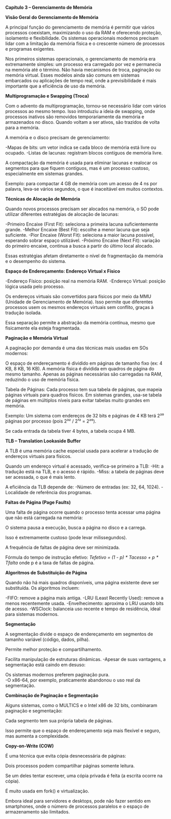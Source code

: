 **Capítulo 3 – Gerenciamento de Memória** 

**Visão Geral do Gerenciamento de Memória**

A principal função do gerenciamento de memória é permitir que vários processos coexistam, maximizando o uso da RAM e oferecendo proteção, isolamento e flexibilidade. Os sistemas operacionais modernos precisam lidar com a limitação da memória física e o crescente número de processos e programas exigentes.

Nos primeiros sistemas operacionais, o gerenciamento de memória era extremamente simples: um processo era carregado por vez e permanecia na memória até o término. Não havia mecanismos de troca, paginação ou memória virtual. Esses modelos ainda são comuns em sistemas embarcados ou aplicações de tempo real, onde a previsibilidade é mais importante que a eficiência de uso da memória.

**Multiprogramação e Swapping (Troca)**

Com o advento da multiprogramação, tornou-se necessário lidar com vários processos ao mesmo tempo. Isso introduziu a ideia de swapping, onde processos inativos são removidos temporariamente da memória e armazenados no disco. Quando voltam a ser ativos, são trazidos de volta para a memória.

A memória e o disco precisam de gerenciamento:

-Mapas de bits: um vetor indica se cada bloco de memória está livre ou ocupado.
-Listas de lacunas: registram blocos contíguos de memória livre.

A compactação da memória é usada para eliminar lacunas e realocar os segmentos para que fiquem contíguos, mas é um processo custoso, especialmente em sistemas grandes.

Exemplo: para compactar 4 GB de memória com um acesso de 4 ns por palavra, leva-se vários segundos, o que é inaceitável em muitos contextos.

**Técnicas de Alocação de Memória**

Quando novos processos precisam ser alocados na memória, o SO pode utilizar diferentes estratégias de alocação de lacunas:

-Primeiro Encaixe (First Fit): seleciona a primeira lacuna suficientemente grande.
-Melhor Encaixe (Best Fit): escolhe a menor lacuna que seja suficiente.
-Pior Encaixe (Worst Fit): seleciona a maior lacuna possível, esperando sobrar espaço utilizável.
-Próximo Encaixe (Next Fit): variação do primeiro encaixe, continua a busca a partir do último local alocado.

Essas estratégias afetam diretamente o nível de fragmentação da memória e o desempenho do sistema.

**Espaço de Endereçamento: Endereço Virtual x Físico**

-Endereço Físico: posição real na memória RAM.
-Endereço Virtual: posição lógica usada pelo processo.

Os endereços virtuais são convertidos para físicos por meio da MMU (Unidade de Gerenciamento de Memória).
Isso permite que diferentes processos usem os mesmos endereços virtuais sem conflito, graças à tradução isolada.

Essa separação permite a abstração da memória contínua, mesmo que fisicamente ela esteja fragmentada.

**Paginação e Memória Virtual**

A paginação por demanda é uma das técnicas mais usadas em SOs modernos:

O espaço de endereçamento é dividido em páginas de tamanho fixo (ex: 4 KB, 8 KB, 16 KB).
A memória física é dividida em quadros de página do mesmo tamanho.
Apenas as páginas necessárias são carregadas na RAM, reduzindo o uso de memória física.

Tabela de Páginas:
Cada processo tem sua tabela de páginas, que mapeia páginas virtuais para quadros físicos.
Em sistemas grandes, usa-se tabela de páginas em múltiplos níveis para evitar tabelas muito grandes em memória.

Exemplo:
Um sistema com endereços de 32 bits e páginas de 4 KB terá 2²⁰ páginas por processo (pois 2³² / 2¹² = 2²⁰).

Se cada entrada da tabela tiver 4 bytes, a tabela ocupa 4 MB.

**TLB – Translation Lookaside Buffer**

A TLB é uma memória cache especial usada para acelerar a tradução de endereços virtuais para físicos.

Quando um endereço virtual é acessado, verifica-se primeiro a TLB:
-Hit: a tradução está na TLB, e o acesso é rápido.
-Miss: a tabela de páginas deve ser acessada, o que é mais lento.

A eficiência da TLB depende de:
-Número de entradas (ex: 32, 64, 1024).
-Localidade de referência dos programas.

**Faltas de Página (Page Faults)**

Uma falta de página ocorre quando o processo tenta acessar uma página que não está carregada na memória:

O sistema pausa a execução, busca a página no disco e a carrega.

Isso é extremamente custoso (pode levar milissegundos).

A frequência de faltas de página deve ser minimizada.

Fórmula do tempo de instrução efetivo:
*Tefetivo = (1 - p) * Tacesso + p * Tfalta*
onde p é a taxa de faltas de página.

**Algoritmos de Substituição de Página**

Quando não há mais quadros disponíveis, uma página existente deve ser substituída. Os algoritmos incluem:

-FIFO: remove a página mais antiga.
-LRU (Least Recently Used): remove a menos recentemente usada.
-Envelhecimento: aproxima o LRU usando bits de acesso.
-WSClock: balanceia uso recente e tempo de residência, ideal para sistemas modernos.

**Segmentação**

A segmentação divide o espaço de endereçamento em segmentos de tamanho variável (código, dados, pilha).

Permite melhor proteção e compartilhamento.

Facilita manipulação de estruturas dinâmicas.
-Apesar de suas vantagens, a segmentação está caindo em desuso:

Os sistemas modernos preferem paginação pura.  
-O x86-64, por exemplo, praticamente abandonou o uso real da segmentação.

**Combinação de Paginação e Segmentação**  

Alguns sistemas, como o MULTICS e o Intel x86 de 32 bits, combinaram paginação e segmentação:

Cada segmento tem sua própria tabela de páginas.

Isso permite que o espaço de endereçamento seja mais flexível e seguro, mas aumenta a complexidade.

**Copy-on-Write (COW)**

É uma técnica que evita cópia desnecessária de páginas:

Dois processos podem compartilhar páginas somente leitura.

Se um deles tentar escrever, uma cópia privada é feita (a escrita ocorre na cópia).

É muito usada em fork() e virtualização.

Embora ideal para servidores e desktops, pode não fazer sentido em smartphones, onde o número de processos paralelos e o espaço de armazenamento são limitados.
